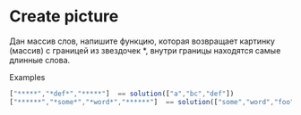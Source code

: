 # Create picture

Дан массив слов, напишите функцию, которая возвращает картинку (массив) с границей из звездочек *, внутри границы находятся самые длинные слова.

Examples

```js
["*****","*def*","*****"]  == solution(["a","bc","def"])
["******","*some*","*word*","******"]  == solution(["some","word","foo","bar"])
```
